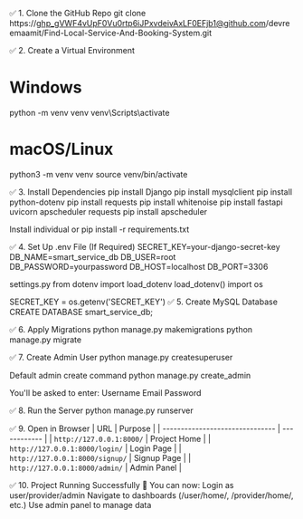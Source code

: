 ✅ 1. Clone the GitHub Repo
git clone https://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@github.com/devreemaamit/Find-Local-Service-And-Booking-System.git

✅ 2. Create a Virtual Environment
# Windows
python -m venv venv
venv\Scripts\activate

# macOS/Linux
python3 -m venv venv
source venv/bin/activate

✅ 3. Install Dependencies
pip install Django
pip install mysqlclient
pip install python-dotenv
pip install requests
pip install whitenoise
pip install fastapi uvicorn apscheduler requests
pip install apscheduler

Install individual or
pip install -r requirements.txt


✅ 4. Set Up .env File (If Required)
SECRET_KEY=your-django-secret-key
DB_NAME=smart_service_db
DB_USER=root
DB_PASSWORD=yourpassword
DB_HOST=localhost
DB_PORT=3306

settings.py
from dotenv import load_dotenv
load_dotenv()
import os

SECRET_KEY = os.getenv('SECRET_KEY')
✅ 5. Create MySQL Database
CREATE DATABASE smart_service_db;

✅ 6. Apply Migrations
python manage.py makemigrations
python manage.py migrate

✅ 7. Create Admin User
python manage.py createsuperuser

Default admin create command
python manage.py create_admin

You'll be asked to enter:
Username
Email
Password

✅ 8. Run the Server
python manage.py runserver

✅ 9. Open in Browser
| URL                             | Purpose      |
| ------------------------------- | ------------ |
| `http://127.0.0.1:8000/`        | Project Home |
| `http://127.0.0.1:8000/login/`  | Login Page   |
| `http://127.0.0.1:8000/signup/` | Signup Page  |
| `http://127.0.0.1:8000/admin/`  | Admin Panel  |

✅ 10. Project Running Successfully 🎉
You can now:
Login as user/provider/admin
Navigate to dashboards (/user/home/, /provider/home/, etc.)
Use admin panel to manage data
